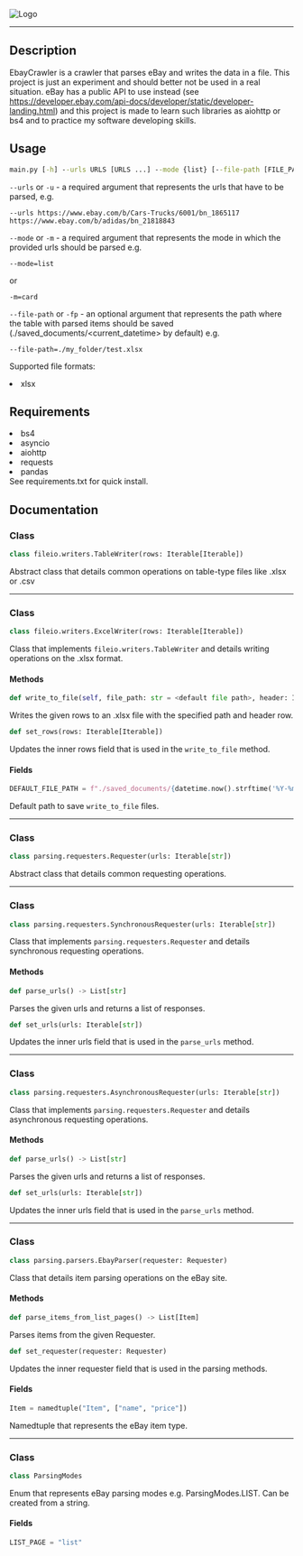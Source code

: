 ![Logo](https://github.com/ov3rwrite/ebaycrawler/raw/main/readme/project_logo.png)
***
## Description
EbayCrawler is a crawler that parses eBay and writes the data in a file. This project is just an experiment and should better not be used in a real situation. eBay has a public API to use instead (see https://developer.ebay.com/api-docs/developer/static/developer-landing.html) and this project is made to learn such libraries as aiohttp or bs4 and to practice my software developing skills.

## Usage
```cmd
main.py [-h] --urls URLS [URLS ...] --mode {list} [--file-path [FILE_PATH]]
```
`--urls` or `-u` - a required argument that represents the urls that have to be parsed, e.g.
```
--urls https://www.ebay.com/b/Cars-Trucks/6001/bn_1865117 https://www.ebay.com/b/adidas/bn_21818843
```
`--mode` or `-m` - a required argument that represents the mode in which the provided urls should be parsed e.g.
```
--mode=list
```
or
```
-m=card
```
`--file-path` or `-fp` - an optional argument that represents the path where the table with parsed items should be saved (./saved_documents/<current_datetime> by default) e.g.
```
--file-path=./my_folder/test.xlsx
```
Supported file formats:
<li>xlsx</li>

## Requirements
<li>bs4</li>
<li>asyncio</li>
<li>aiohttp</li>
<li>requests</li>
<li>pandas</li>
See requirements.txt for quick install. 

## Documentation

### Class
```python
class fileio.writers.TableWriter(rows: Iterable[Iterable])
```
Abstract class that details common operations on table-type files like .xlsx or .csv

***

### Class
```python
class fileio.writers.ExcelWriter(rows: Iterable[Iterable])
```
Class that implements `fileio.writers.TableWriter` and details writing operations on the .xlsx format.

#### Methods
```python
def write_to_file(self, file_path: str = <default file path>, header: Iterable[str] = None)
```
Writes the given rows to an .xlsx file with the specified path and header row.

```python
def set_rows(rows: Iterable[Iterable])
```
Updates the inner rows field that is used in the `write_to_file` method.

#### Fields
```python
DEFAULT_FILE_PATH = f"./saved_documents/{datetime.now().strftime('%Y-%m-%dT%H-%M-%S')}.xlsx"
```
Default path to save `write_to_file` files.

***

### Class
```python
class parsing.requesters.Requester(urls: Iterable[str])
```
Abstract class that details common requesting operations.

***
### Class
```python
class parsing.requesters.SynchronousRequester(urls: Iterable[str])
```

Class that implements `parsing.requesters.Requester` and details synchronous requesting operations.

#### Methods
```python
def parse_urls() -> List[str]
```
Parses the given urls and returns a list of responses.

```python
def set_urls(urls: Iterable[str])
```
Updates the inner urls field that is used in the `parse_urls` method.

***
### Class
```python
class parsing.requesters.AsynchronousRequester(urls: Iterable[str])
```
Class that implements `parsing.requesters.Requester` and details asynchronous requesting operations.

#### Methods
```python
def parse_urls() -> List[str]
```
Parses the given urls and returns a list of responses.

```python
def set_urls(urls: Iterable[str])
```
Updates the inner urls field that is used in the `parse_urls` method.
***
### Class
```python
class parsing.parsers.EbayParser(requester: Requester)
```
Class that details item parsing operations on the eBay site.

#### Methods
```python
def parse_items_from_list_pages() -> List[Item]
```
Parses items from the given Requester.

```python
def set_requester(requester: Requester)
```
Updates the inner requester field that is used in the parsing methods.
#### Fields
```python
Item = namedtuple("Item", ["name", "price"])
```
Namedtuple that represents the eBay item type.
***
### Class
```python
class ParsingModes
```
Enum that represents eBay parsing modes e.g. ParsingModes.LIST. Can be created from a string.

#### Fields
```python
LIST_PAGE = "list"
```

